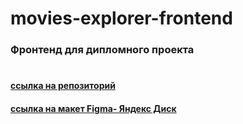 # movies-explorer-frontend
### Фронтенд для дипломного проекта
#
#### [ссылка на репозиторий](https://github.com/Timur3107/movies-explorer-frontend/)

#### [ссылка на макет Figma- Яндекс Диск](https://disk.yandex.ru/d/fmiX35CZZDTNmA)
